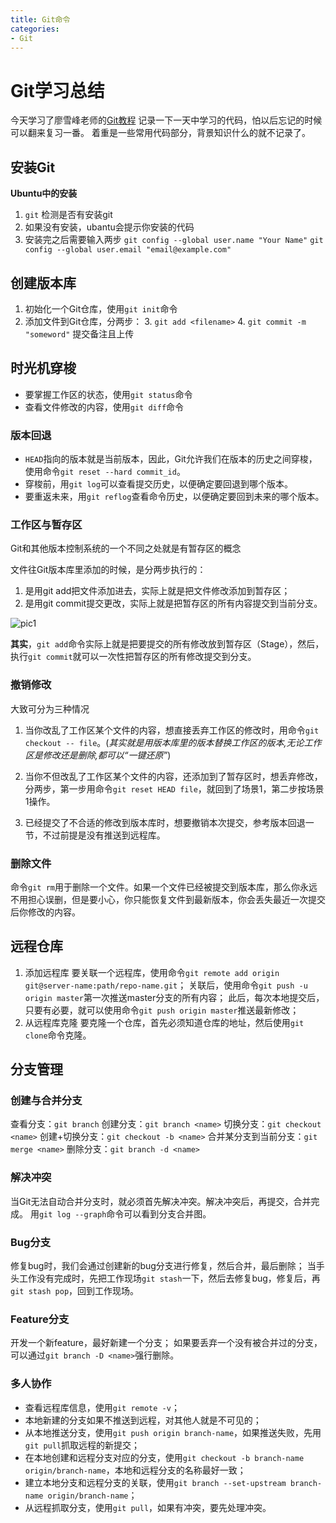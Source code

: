 ```yaml
---
title: Git命令
categories:
- Git
---
```


# Git学习总结
今天学习了廖雪峰老师的[Git教程](https://www.liaoxuefeng.com/wiki/0013739516305929606dd18361248578c67b8067c8c017b000) 
记录一下一天中学习的代码，怕以后忘记的时候可以翻来复习一番。
着重是一些常用代码部分，背景知识什么的就不记录了。

## 安装Git
**Ubuntu中的安装**

1. `git` 检测是否有安装git 
2. 如果没有安装，ubantu会提示你安装的代码
3. 安装完之后需要输入两步 
	`git config --global user.name "Your Name"`
	`git config --global user.email "email@example.com"`

## 创建版本库

1. 初始化一个Git仓库，使用`git init`命令
2. 添加文件到Git仓库，分两步：
	3. `git add <filename>`
	4. `git commit -m "someword"` 提交备注且上传

## 时光机穿梭

* 要掌握工作区的状态，使用`git status`命令
* 查看文件修改的内容，使用`git diff`命令

### 版本回退
* `HEAD`指向的版本就是当前版本，因此，Git允许我们在版本的历史之间穿梭，使用命令`git reset --hard commit_id`。
* 穿梭前，用`git log`可以查看提交历史，以便确定要回退到哪个版本。
* 要重返未来，用`git reflog`查看命令历史，以便确定要回到未来的哪个版本。

### 工作区与暂存区
Git和其他版本控制系统的一个不同之处就是有暂存区的概念

文件往Git版本库里添加的时候，是分两步执行的：

1. 是用git add把文件添加进去，实际上就是把文件修改添加到暂存区；
2. 是用git commit提交更改，实际上就是把暂存区的所有内容提交到当前分支。

![pic1](https://www.liaoxuefeng.com/files/attachments/001384907702917346729e9afbf4127b6dfbae9207af016000/0)

**其实**，`git add`命令实际上就是把要提交的所有修改放到暂存区（Stage），然后，执行`git commit`就可以一次性把暂存区的所有修改提交到分支。

### 撤销修改
大致可分为三种情况

1. 当你改乱了工作区某个文件的内容，想直接丢弃工作区的修改时，用命令`git checkout -- file`。(*其实就是用版本库里的版本替换工作区的版本,无论工作区是修改还是删除,都可以“一键还原”*)

2. 当你不但改乱了工作区某个文件的内容，还添加到了暂存区时，想丢弃修改，分两步，第一步用命令`git reset HEAD file`，就回到了场景1，第二步按场景1操作。

3. 已经提交了不合适的修改到版本库时，想要撤销本次提交，参考版本回退一节，不过前提是没有推送到远程库。

### 删除文件
命令`git rm`用于删除一个文件。如果一个文件已经被提交到版本库，那么你永远不用担心误删，但是要小心，你只能恢复文件到最新版本，你会丢失最近一次提交后你修改的内容。

## 远程仓库
 1. 添加远程库
要关联一个远程库，使用命令`git remote add origin git@server-name:path/repo-name.git`；
关联后，使用命令`git push -u origin master`第一次推送master分支的所有内容；
此后，每次本地提交后，只要有必要，就可以使用命令`git push origin master`推送最新修改；
 2. 从远程库克隆
要克隆一个仓库，首先必须知道仓库的地址，然后使用`git clone`命令克隆。

## 分支管理
### 创建与合并分支
查看分支：`git branch`
创建分支：`git branch <name>`
切换分支：`git checkout <name>`
创建+切换分支：`git checkout -b <name>`
合并某分支到当前分支：`git merge <name>`
删除分支：`git branch -d <name>`

### 解决冲突 ###
当Git无法自动合并分支时，就必须首先解决冲突。解决冲突后，再提交，合并完成。
用`git log --graph`命令可以看到分支合并图。

### Bug分支 ###
修复bug时，我们会通过创建新的bug分支进行修复，然后合并，最后删除；
当手头工作没有完成时，先把工作现场`git stash`一下，然后去修复bug，修复后，再`git stash pop`，回到工作现场。

### Feature分支 ###
开发一个新feature，最好新建一个分支；
如果要丢弃一个没有被合并过的分支，可以通过`git branch -D <name>`强行删除。

### 多人协作 ###
* 查看远程库信息，使用`git remote -v`；
* 本地新建的分支如果不推送到远程，对其他人就是不可见的；
* 从本地推送分支，使用`git push origin branch-name`，如果推送失败，先用`git pull`抓取远程的新提交；
* 在本地创建和远程分支对应的分支，使用`git checkout -b branch-name origin/branch-name`，本地和远程分支的名称最好一致；
* 建立本地分支和远程分支的关联，使用`git branch --set-upstream branch-name origin/branch-name`；
* 从远程抓取分支，使用`git pull`，如果有冲突，要先处理冲突。

